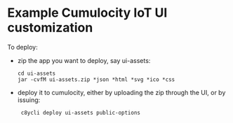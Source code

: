 # Example Cumulocity IoT UI customization

To deploy:

* zip the app you want to deploy, say ui-assets:

      cd ui-assets
      jar -cvfM ui-assets.zip *json *html *svg *ico *css

* deploy it to cumulocity, either by uploading the zip through the UI, or by issuing:

       c8ycli deploy ui-assets public-options
